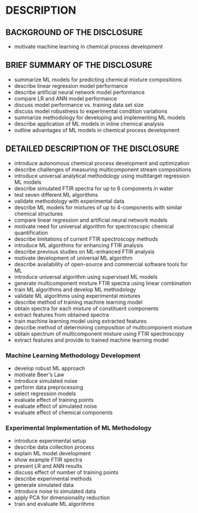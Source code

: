 # DESCRIPTION

## BACKGROUND OF THE DISCLOSURE

- motivate machine learning in chemical process development

## BRIEF SUMMARY OF THE DISCLOSURE

- summarize ML models for predicting chemical mixture compositions
- describe linear regression model performance
- describe artificial neural network model performance
- compare LR and ANN model performance
- discuss model performance vs. training data set size
- discuss model robustness to experimental condition variations
- summarize methodology for developing and implementing ML models
- describe application of ML models in inline chemical analysis
- outline advantages of ML models in chemical process development

## DETAILED DESCRIPTION OF THE DISCLOSURE

- introduce autonomous chemical process development and optimization
- describe challenges of measuring multicomponent stream compositions
- introduce universal analytical methodology using multitarget regression ML models
- describe simulated FTIR spectra for up to 6 components in water
- test seven different ML algorithms
- validate methodology with experimental data
- describe ML models for mixtures of up to 4-components with similar chemical structures
- compare linear regression and artificial neural network models
- motivate need for universal algorithm for spectroscopic chemical quantification
- describe limitations of current FTIR spectroscopy methods
- introduce ML algorithms for enhancing FTIR analysis
- describe previous studies on ML-enhanced FTIR analysis
- motivate development of universal ML algorithm
- describe availability of open-source and commercial software tools for ML
- introduce universal algorithm using supervised ML models
- generate multicomponent mixture FTIR spectra using linear combination
- train ML algorithms and develop ML methodology
- validate ML algorithms using experimental mixtures
- describe method of training machine learning model
- obtain spectra for each mixture of constituent components
- extract features from obtained spectra
- train machine learning model using extracted features
- describe method of determining composition of multicomponent mixture
- obtain spectrum of multicomponent mixture using FTIR spectroscopy
- extract features and provide to trained machine learning model

### Machine Learning Methodology Development

- develop robust ML approach
- motivate Beer's Law
- introduce simulated noise
- perform data preprocessing
- select regression models
- evaluate effect of training points
- evaluate effect of simulated noise
- evaluate effect of chemical components

### Experimental Implementation of ML Methodology

- introduce experimental setup
- describe data collection process
- explain ML model development
- show example FTIR spectra
- present LR and ANN results
- discuss effect of number of training points
- describe experimental methods
- generate simulated data
- introduce noise to simulated data
- apply PCA for dimensionality reduction
- train and evaluate ML algorithms

